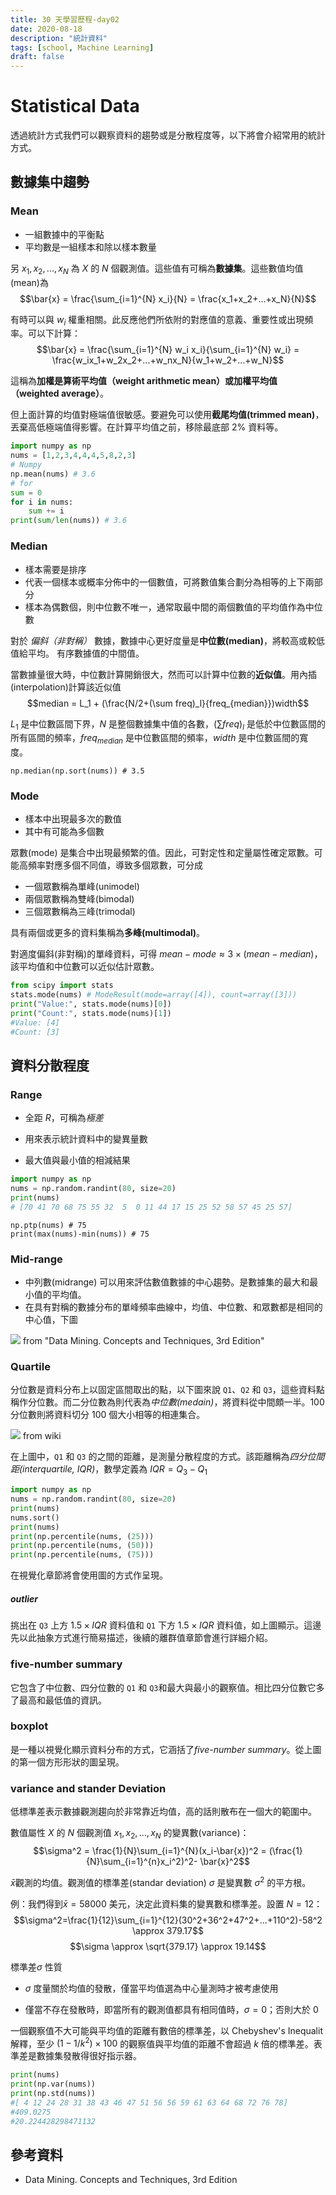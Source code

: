 ```yaml
---
title: 30 天學習歷程-day02
date: 2020-08-18
description: "統計資料"
tags: [school, Machine Learning]
draft: false
---
```

# Statistical Data

透過統計方式我們可以觀察資料的趨勢或是分散程度等，以下將會介紹常用的統計方式。

## 數據集中趨勢
### Mean
- 一組數據中的平衡點
- 平均數是一組樣本和除以樣本數量

另 $x_1, x_2,..., x_N$ 為 $X$ 的 $N$ 個觀測值。這些值有可稱為**數據集**。這些數值均值(mean)為
$$\bar{x} = \frac{\sum_{i=1}^{N} x_i}{N} = \frac{x_1+x_2+...+x_N}{N}$$

有時可以與 $w_i$ 權重相關。此反應他們所依附的對應值的意義、重要性或出現頻率。可以下計算：
$$\bar{x} = \frac{\sum_{i=1}^{N} w_i x_i}{\sum_{i=1}^{N} w_i} = \frac{w_ix_1+w_2x_2+...+w_nx_N}{w_1+w_2+...+w_N}$$

這稱為**加權是算術平均值（weight arithmetic mean）**或**加權平均值（weighted average）**。

但上面計算的均值對極端值很敏感。要避免可以使用**截尾均值(trimmed mean)**，丟棄高低極端值得影響。在計算平均值之前，移除最底部 2% 資料等。

```python
import numpy as np
nums = [1,2,3,4,4,4,5,8,2,3]
# Numpy
np.mean(nums) # 3.6
# for
sum = 0
for i in nums:
    sum += i
print(sum/len(nums)) # 3.6
```

### Median
- 樣本需要是排序
- 代表一個樣本或概率分佈中的一個數值，可將數值集合劃分為相等的上下兩部分
- 樣本為偶數個，則中位數不唯一，通常取最中間的兩個數值的平均值作為中位數

對於 *偏斜（非對稱）* 數據，數據中心更好度量是**中位數(median)**，將較高或較低值給平均。
有序數據值的中間值。

當數據量很大時，中位數計算開銷很大，然而可以計算中位數的**近似值**。用內插(interpolation)計算該近似值 $$median = L_1 + (\frac{N/2+(\sum freq)_l}{freq_{median}})width$$

$L_1$ 是中位數區間下界，$N$ 是整個數據集中值的各數，$(\sum freq)_l$ 是低於中位數區間的所有區間的頻率，$freq_{median}$ 是中位數區間的頻率，$width$ 是中位數區間的寬度。


```python=
np.median(np.sort(nums)) # 3.5
```

### Mode
- 樣本中出現最多次的數值
- 其中有可能為多個數

眾數(mode) 是集合中出現最頻繁的值。因此，可對定性和定量屬性確定眾數。可能高頻率對應多個不同值，導致多個眾數，可分成
- 一個眾數稱為單峰(unimodel)
- 兩個眾數稱為雙峰(bimodal)
- 三個眾數稱為三峰(trimodal)

具有兩個或更多的資料集稱為**多峰(multimodal)**。

對適度偏斜(非對稱)的單峰資料，可得 $mean-mode \approx 3\times(mean-median)$，該平均值和中位數可以近似估計眾數。

```python
from scipy import stats
stats.mode(nums) # ModeResult(mode=array([4]), count=array([3]))
print("Value:", stats.mode(nums)[0])
print("Count:", stats.mode(nums)[1])
#Value: [4]
#Count: [3]
```

## 資料分散程度
### Range

- 全距 $R$，可稱為*極差*

- 用來表示統計資料中的變異量數

- 最大值與最小值的相減結果

```python
import numpy as np
nums = np.random.randint(80, size=20)
print(nums)
# [70 41 70 68 75 55 32  5  0 11 44 17 15 25 52 58 57 45 25 57]
```
```python=
np.ptp(nums) # 75
print(max(nums)-min(nums)) # 75
```

### Mid-range

- 中列數(midrange) 可以用來評估數值數據的中心趨勢。是數據集的最大和最小值的平均值。
- 在具有對稱的數據分布的單峰頻率曲線中，均值、中位數、和眾數都是相同的中心值，下圖

![](https://i.imgur.com/ZEQ8eXW.png) from "Data Mining. Concepts and Techniques, 3rd Edition"


### Quartile

分位數是資料分布上以固定區間取出的點，以下圖來說 `Q1`、`Q2` 和 `Q3`，這些資料點稱作分位數。而二分位數為則代表為*中位數(medain)*，將資料從中間頗一半。100 分位數則將資料切分 100 個大小相等的相連集合。

![](https://upload.wikimedia.org/wikipedia/commons/thumb/1/1a/Boxplot_vs_PDF.svg/800px-Boxplot_vs_PDF.svg.png) from wiki


在上圖中，`Q1` 和 `Q3` 的之間的距離，是測量分散程度的方式。該距離稱為*四分位間距(interquartile, IQR)*，數學定義為 $IQR = Q_3 - Q_1$


```python
import numpy as np
nums = np.random.randint(80, size=20)
print(nums)
nums.sort()
print(nums)
print(np.percentile(nums, (25))) 
print(np.percentile(nums, (50))) 
print(np.percentile(nums, (75)))
```

在視覺化章節將會使用圖的方式作呈現。

##### outlier

挑出在 `Q3` 上方 $1.5 \times IQR$ 資料值和 `Q1` 下方 $1.5 \times IQR$ 資料值，如上圖顯示。這邊先以此抽象方式進行簡易描述，後續的離群值章節會進行詳細介紹。

### five-number summary

它包含了中位數、四分位數的 `Q1` 和 `Q3`和最大與最小的觀察值。相比四分位數它多了最高和最低值的資訊。

### boxplot

是一種以視覺化顯示資料分布的方式，它涵括了*five-number summary*。從上圖的第一個方形形狀的圖呈現。



### variance and stander Deviation 

低標準差表示數據觀測趨向於非常靠近均值，高的話則散布在一個大的範圍中。

數值屬性 $X$ 的 $N$ 個觀測值 $x_1, x_2, ..., x_N$ 的變異數(variance)：
$$\sigma^2 = \frac{1}{N}\sum_{i=1}^{N}(x_i-\bar{x})^2 = (\frac{1}{N}\sum_{i=1}^{n}x_i^2)^2- \bar{x}^2$$

$\bar{x}$觀測的均值。觀測值的標準差(standar deviation) $\sigma$ 是變異數 $\sigma^2$ 的平方根。


例：我們得到$\bar{x}=58000$ 美元，決定此資料集的變異數和標準差。設置 $N=12$：$$\sigma^2=\frac{1}{12}\sum_{i=1}^{12}(30^2+36^2+47^2+...+110^2)-58^2 \approx 379.17$$
$$\sigma \approx \sqrt{379.17} \approx 19.14$$

標準差$\sigma$ 性質

- $\sigma$ 度量關於均值的發散，僅當平均值選為中心量測時才被考慮使用

- 僅當不存在發散時，即當所有的觀測值都具有相同值時，$\sigma=0$；否則大於 0

一個觀察值不大可能與平均值的距離有數倍的標準差，以 Chebyshev's Inequalit 解釋，至少 $(1-1/k^2)\times100%$ 的觀察值與平均值的距離不會超過 $k$ 倍的標準差。表準差是數據集發散得很好指示器。

```python
print(nums)
print(np.var(nums))
print(np.std(nums))
#[ 4 12 24 28 31 38 43 46 47 51 56 56 59 61 63 64 68 72 76 78]
#409.0275
#20.224428298471132
```

## 參考資料

- Data Mining. Concepts and Techniques, 3rd Edition